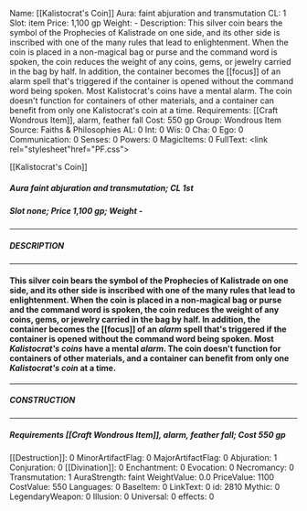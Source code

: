Name: [[Kalistocrat's Coin]]
Aura: faint abjuration and transmutation
CL: 1
Slot: item
Price: 1,100 gp
Weight: -
Description: This silver coin bears the symbol of the Prophecies of Kalistrade on one side, and its other side is inscribed with one of the many rules that lead to enlightenment. When the coin is placed in a non-magical bag or purse and the command word is spoken, the coin reduces the weight of any coins, gems, or jewelry carried in the bag by half. In addition, the container becomes the [[focus]] of an alarm spell that's triggered if the container is opened without the command word being spoken. Most Kalistocrat's coins have a mental alarm. The coin doesn't function for containers of other materials, and a container can benefit from only one Kalistocrat's coin at a time.
Requirements: [[Craft Wondrous Item]], alarm, feather fall
Cost: 550 gp
Group: Wondrous Item
Source: Faiths & Philosophies
AL: 0
Int: 0
Wis: 0
Cha: 0
Ego: 0
Communication: 0
Senses: 0
Powers: 0
MagicItems: 0
FullText: <link rel="stylesheet"href="PF.css"><div class="heading"><p class="alignleft">[[Kalistocrat's Coin]]</p><div style="clear: both;"></div></div><div><h5><b>Aura </b>faint abjuration and transmutation; <b>CL </b>1st</h5><h5><b>Slot </b>none; <b>Price </b>1,100 gp; <b>Weight </b>-</h5></div><hr/><div><h5><b>DESCRIPTION</b></h5></div><hr/><div><h4><p>This silver coin bears the symbol of the Prophecies of Kalistrade on one side, and its other side is inscribed with one of the many rules that lead to enlightenment. When the coin is placed in a non-magical bag or purse and the command word is spoken, the coin reduces the weight of any coins, gems, or jewelry carried in the bag by half. In addition, the container becomes the [[focus]] of an <i>alarm</i> spell that's triggered if the container is opened without the command word being spoken. Most <i><i>Kalistocrat's coin</i>s</i> have a mental <i>alarm</i>. The coin doesn't function for containers of other materials, and a container can benefit from only one <i>Kalistocrat's coin</i> at a time.</p></h4></div><hr/><div><h5><b>CONSTRUCTION</b></h5></div><hr/><div><h5><b>Requirements </b>[[Craft Wondrous Item]], <i>alarm</i>, <i>feather fall</i>; <b>Cost </b>550 gp</h5></div>
[[Destruction]]: 0
MinorArtifactFlag: 0
MajorArtifactFlag: 0
Abjuration: 1
Conjuration: 0
[[Divination]]: 0
Enchantment: 0
Evocation: 0
Necromancy: 0
Transmutation: 1
AuraStrength: faint
WeightValue: 0.0
PriceValue: 1100
CostValue: 550
Languages: 0
BaseItem: 0
LinkText: 0
id: 2810
Mythic: 0
LegendaryWeapon: 0
Illusion: 0
Universal: 0
effects: 0
